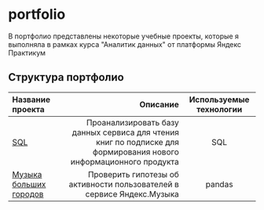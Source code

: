 # portfolio
В портфолио представлены некоторые учебные проекты, которые я выполняла в рамках курса "Аналитик данных" от платформы Яндекс Практикум

## Структура портфолио
| Название проекта | Описание | Используемые технологии |
| :-------------------- | ---------------------: |:---------------------------:|
| [SQL](https://github.com/SandalovaEN/portfolio/tree/main/SQL) | Проанализировать базу данных сервиса для чтения книг по подписке для формирования нового информационного продукта | SQL |
| [Музыка больших городов]([https://github.com/SandalovaEN/portfolio/tree/main/SQL](https://github.com/SandalovaEN/portfolio/tree/main/%D0%9C%D1%83%D0%B7%D1%8B%D0%BA%D0%B0%20%D0%B1%D0%BE%D0%BB%D1%8C%D1%88%D0%B8%D1%85%20%D0%B3%D0%BE%D1%80%D0%BE%D0%B4%D0%BE%D0%B2)https://github.com/SandalovaEN/portfolio/tree/main/%D0%9C%D1%83%D0%B7%D1%8B%D0%BA%D0%B0%20%D0%B1%D0%BE%D0%BB%D1%8C%D1%88%D0%B8%D1%85%20%D0%B3%D0%BE%D1%80%D0%BE%D0%B4%D0%BE%D0%B2) | Проверить гипотезы об активности пользователей в сервисе Яндекс.Музыка | pandas |




